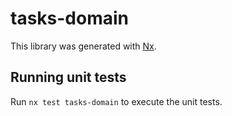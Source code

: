 # tasks-domain

This library was generated with [Nx](https://nx.dev).

## Running unit tests

Run `nx test tasks-domain` to execute the unit tests.
